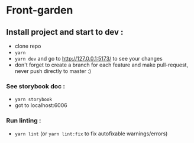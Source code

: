 # Front-garden

## Install project and start to dev :
- clone repo 
- `yarn` 
- `yarn dev` and go to http://127.0.0.1:5173/ to see your changes
- don't forget to create a branch for each feature and make pull-request, never push directly to master :) 

### See storybook doc : 
- `yarn storybook`
- got to localhost:6006

### Run linting :
- `yarn lint` (or `yarn lint:fix` to fix autofixable warnings/errors)